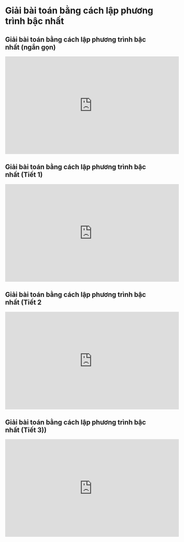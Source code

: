 # Giải bài toán bằng cách lập phương trình bậc nhất
## Giải bài toán bằng cách lập phương trình bậc nhất (ngắn gọn)
<iframe width="560" height="315" src="https://www.youtube.com/embed/tsW7S8MBuLE?si=Va_WwEgmSubj4Jf3" title="YouTube video player" frameborder="0" allow="accelerometer; autoplay; clipboard-write; encrypted-media; gyroscope; picture-in-picture; web-share" referrerpolicy="strict-origin-when-cross-origin" allowfullscreen></iframe>

## Giải bài toán bằng cách lập phương trình bậc nhất (Tiết 1)
<iframe width="560" height="315" src="https://www.youtube.com/embed/qayZgxI1UNM?si=1iVIxnIywh4akQdg" title="YouTube video player" frameborder="0" allow="accelerometer; autoplay; clipboard-write; encrypted-media; gyroscope; picture-in-picture; web-share" referrerpolicy="strict-origin-when-cross-origin" allowfullscreen></iframe>

## Giải bài toán bằng cách lập phương trình bậc nhất (Tiết 2
<iframe width="560" height="315" src="https://www.youtube.com/embed/ys07Tr_uLaM?si=s-5kGuInsfK58V8Z" title="YouTube video player" frameborder="0" allow="accelerometer; autoplay; clipboard-write; encrypted-media; gyroscope; picture-in-picture; web-share" referrerpolicy="strict-origin-when-cross-origin" allowfullscreen></iframe>


## Giải bài toán bằng cách lập phương trình bậc nhất (Tiết 3))
<iframe width="560" height="315" src="https://www.youtube.com/embed/GHAhJCOFmU0?si=dzXkVEFYQJzjGkRj" title="YouTube video player" frameborder="0" allow="accelerometer; autoplay; clipboard-write; encrypted-media; gyroscope; picture-in-picture; web-share" referrerpolicy="strict-origin-when-cross-origin" allowfullscreen></iframe>


